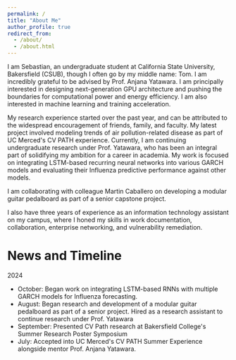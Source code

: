 ```yaml
---
permalink: /
title: "About Me"
author_profile: true
redirect_from: 
  - /about/
  - /about.html
---
```


I am Sebastian, an undergraduate student at California State University, Bakersfield (CSUB), though I often go by my middle name: Tom. I am incredibly grateful to be advised by Prof. Anjana Yatawara. I am principally interested in designing next-generation GPU architecture and pushing the boundaries for computational power and energy efficiency. I am also interested in machine learning and training acceleration. 

My research experience started over the past year, and can be attributed to the widespread encouragement of friends, family, and faculty. My latest project involved modeling trends of air pollution-related disease as part of UC Merced's CV PATH experience. Currently, I am continuing undergraduate research under Prof. Yatawara, who has been an integral part of solidifying my ambition for a career in academia. My work is focused on integrating LSTM-based recurring neural networks into various GARCH models and evaluating their Influenza predictive performance against other models.

I am collaborating with colleague Martin Caballero on developing a modular guitar pedalboard as part of a senior capstone project.

I also have three years of experience as an information technology assistant on my campus, where I honed my skills in work documentation, collaboration, enterprise networking, and vulnerability remediation. 

News and Timeline
======

2024
  - October: Began work on integrating LSTM-based RNNs with multiple GARCH models for Influenza forecasting.
  - August: Began research and development of a modular guitar pedalboard as part of a senior project. Hired as a research assistant to continue research under Prof. Yatawara
  - September: Presented CV Path research at Bakersfield College's Summer Research Poster Symposium
  - July: Accepted into UC Merced's CV PATH Summer Experience alongside mentor Prof. Anjana Yatawara.
